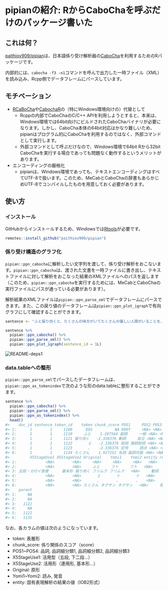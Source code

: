 # pipianの紹介: RからCaboChaを呼ぶだけのパッケージ書いた

## これは何？

[paithiov909/pipian](https://github.com/paithiov909/pipian)は、日本語係り受け解析器の[CaboCha](https://taku910.github.io/cabocha/)を利用するためのRパッケージです。

内部的には、`cabocha -f3 -n1`コマンドを呼んで出力した一時ファイル（XML）を読み込み、Rcpp側でデータフレームにパースしています。

## モチベーション

- [RCaBoCha](http://rmecab.jp/wiki/index.php?RCaBoCha)や[CabochaR](https://minowalab.org/cabochar/)の（特にWindows環境向けの）代替として
  - Rcppの内部でCaboChaのC/C++ APIを利用しようとすると、本来は、Windows環境では64bit向けにビルドされたCaboChaバイナリが必要になります。しかし、CaboCha本体の64bit対応はかなり難しいため、pipianはプログラム的にCaboChaを利用するのではなく、外部コマンドとして実行します。
  - 外部コマンドとして呼ぶだけなので、Windows環境で64bit Rから32bit CaboChaを実行する場合であっても問題なく動作するというメリットがあります。
- エンコーディングの厳格化
  - pipianは、Windows環境であっても、テキストエンコーディングはすべてUTF-8で扱います。このため、MeCabとCaboChaの辞書もあらかじめUTF-8でコンパイルしたものを用意しておく必要があります。

## 使い方

### インストール

GitHubからインストールするため、Windowsでは[Rtools](https://cran.r-project.org/bin/windows/Rtools/)が必要です。

```r
remotes::install_github("paithiov909/pipian")
```

### 係り受け構造のグラフ化

`pipian::ppn_cabocha`に解析したい文字列を渡して、係り受け解析をおこないます。`pipian::ppn_cabocha`は、渡された文書を一時ファイルに書き出し、テキストファイルに対して解析をおこなった結果のXMLファイルへのパスを返します
（このため、`pipian::ppn_cabocha`を実行するためには、MeCabとCaboChaの実行ファイルにパスが通っている必要があります）。

解析結果のXMLファイルは`pipian::ppn_parse_xml`でデータフレームにパースできます。また、この戻り値のデータフレームは`pipian::ppn_plot_igraph`で有向グラフにして確認することができます。

```r
sentence <- "ふと振り向くと、たくさんの味方がいてたくさんの優しい人間がいることを、わざわざ自分の誕生日が来ないと気付けない自分を奮い立たせながらも、毎日こんな、湖のようななんの引っ掛かりもない、落ちつき倒し、音一つも感じさせない人間でいれる方に憧れを持てたとある25歳の眩しき朝のことでした"

sentence %>% 
  pipian::ppn_cabocha() %>% 
  pipian::ppn_parse_xml() %>% 
  pipian::ppn_plot_igraph(sentence_id = 1L)
```

![README-deps1](https://rawcdn.githack.com/paithiov909/pipian/caa2025e073ca43d4dc799fbb765aaae7e28052b/man/figures/README-deps-1.png)

### data.tableへの整形

`pipian::ppn_parse_xml`でパースしたデータフレームは、`pipian::ppn_as_tokenindex`で次のような形のdata.tableに整形することができます。

```r
sentence %>% 
  pipian::ppn_cabocha() %>% 
  pipian::ppn_parse_xml() %>% 
  pipian::ppn_as_tokenindex() %>% 
  head()
#>    doc_id sentence token_id    token chunk_score POS1     POS2 POS3 POS4
#> 1:      1        1     1100      EOS          NA ROOT     <NA> <NA> <NA>
#> 2:      1        1     1110     ふと    1.287564 副詞     一般 <NA> <NA>
#> 3:      1        1     1121 振り向く   -2.336376 動詞     自立 <NA> <NA>
#> 4:      1        1     1122       と   -2.336376 助詞 接続助詞 <NA> <NA>
#> 5:      1        1     1123       、   -2.336376 記号     読点 <NA> <NA>
#> 6:      1        1     1134 たくさん    1.927252 名詞 副詞可能 <NA> <NA>
#>         X5StageUse1 X5StageUse2 Original    Yomi1    Yomi2 entity relation
#> 1:             <NA>        <NA>     <NA>     <NA>     <NA>   <NA>     ROOT
#> 2:             <NA>        <NA>     ふと     フト     フト   <NA>     ROOT
#> 3: 五段・カ行イ音便      基本形 振り向く フリムク フリムク   <NA>     動詞
#> 4:             <NA>        <NA>       と       ト       ト   <NA>     ROOT
#> 5:             <NA>        <NA>       、       、       、   <NA>     記号
#> 6:             <NA>        <NA> たくさん タクサン タクサン   <NA>     名詞
#>    parent
#> 1:     NA
#> 2:     NA
#> 3:   1122
#> 4:     NA
#> 5:   1122
#> 6:   1135
```

なお、各カラムの値は次のようになっています。

- token: 表層形
- chunk_score: 係り関係のスコア（score）
- POS1~POS4: 品詞, 品詞細分類1, 品詞細分類2, 品詞細分類3
- X5StageUse1: 活用型（五段, 下二段...）
- X5StageUse2: 活用形（連用形, 基本形...）
- Original: 原形
- Yomi1~Yomi2: 読み, 発音
- entity: 固有表現解析の結果の値（IOB2形式）

